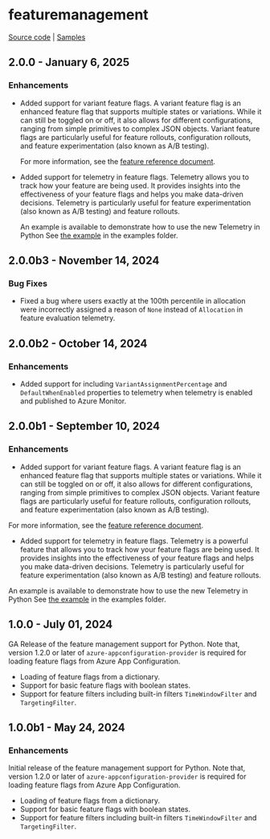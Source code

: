 # featuremanagement

[Source code][source_code] | [Samples][samples]

## 2.0.0 - January 6, 2025

### Enhancements

* Added support for variant feature flags. A variant feature flag is an enhanced feature flag that supports multiple states or variations. While it can still be toggled on or off, it also allows for different configurations, ranging from simple primitives to complex JSON objects. Variant feature flags are particularly useful for feature rollouts, configuration rollouts, and feature experimentation (also known as A/B testing).

  For more information, see the [feature reference document](https://learn.microsoft.com/azure/azure-app-configuration/feature-management-python-reference#variants).

* Added support for telemetry in feature flags. Telemetry allows you to track how your feature are being used. It provides insights into the effectiveness of your feature flags and helps you make data-driven decisions. Telemetry is particularly useful for feature experimentation (also known as A/B testing) and feature rollouts.

  An example is available to demonstrate how to use the new Telemetry in Python See [the example](https://github.com/microsoft/FeatureManagement-Python/blob/main/samples/feature_variant_sample_with_telemetry.py) in the examples folder.

## 2.0.0b3 - November 14, 2024

### Bug Fixes

* Fixed a bug where users exactly at the 100th percentile in allocation were incorrectly assigned a reason of `None` instead of `Allocation` in feature evaluation telemetry.

## 2.0.0b2 - October 14, 2024

### Enhancements

* Added support for including `VariantAssignmentPercentage` and `DefaultWhenEnabled` properties to telemetry when telemetry is enabled and published to Azure Monitor.

## 2.0.0b1 - September 10, 2024

### Enhancements

* Added support for variant feature flags. A variant feature flag is an enhanced feature flag that supports multiple states or variations. While it can still be toggled on or off, it also allows for different configurations, ranging from simple primitives to complex JSON objects. Variant feature flags are particularly useful for feature rollouts, configuration rollouts, and feature experimentation (also known as A/B testing).

For more information, see the [feature reference document](https://learn.microsoft.com/azure/azure-app-configuration/feature-management-python-reference#variants).

* Added support for telemetry in feature flags. Telemetry is a powerful feature that allows you to track how your feature flags are being used. It provides insights into the effectiveness of your feature flags and helps you make data-driven decisions. Telemetry is particularly useful for feature experimentation (also known as A/B testing) and feature rollouts.

An example is available to demonstrate how to use the new Telemetry in Python See [the example](https://github.com/microsoft/FeatureManagement-Python/blob/main/samples/feature_variant_sample_with_telemetry.py) in the examples folder.

## 1.0.0 - July 01, 2024

GA Release of the feature management support for Python. Note that, version 1.2.0 or later of `azure-appconfiguration-provider` is required for loading feature flags from Azure App Configuration.

* Loading of feature flags from a dictionary.
* Support for basic feature flags with boolean states.
* Support for feature filters including built-in filters `TimeWindowFilter` and `TargetingFilter`.

## 1.0.0b1 - May 24, 2024

### Enhancements

Initial release of the feature management support for Python. Note that, version 1.2.0 or later of `azure-appconfiguration-provider` is required for loading feature flags from Azure App Configuration.

* Loading of feature flags from a dictionary.
* Support for basic feature flags with boolean states.
* Support for feature filters including built-in filters `TimeWindowFilter` and `TargetingFilter`.

[samples]: https://github.com/microsoft/FeatureManagement-Python/tree/main/samples
[source_code]: https://github.com/microsoft/FeatureManagement-Python
